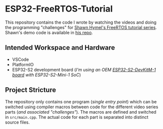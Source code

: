 # ESP32-FreeRTOS-Tutorial

This repository contains the code I wrote by watching the videos and doing the programming "challenges" for [Shawn Hymel's FreeRTOS tutorial series](https://www.youtube.com/playlist?list=PLEBQazB0HUyQ4hAPU1cJED6t3DU0h34bz). Shawn's demo code is available in [his repo](https://github.com/ShawnHymel/introduction-to-rtos).

## Intended Workspace and Hardware

- VSCode
- PlatformIO
- ESP32-S2 development board (*I'm using an OEM [ESP32-S2-DevKitM-1 board](https://docs.espressif.com/projects/esp-idf/en/latest/esp32s2/hw-reference/esp32s2/user-guide-devkitm-1-v1.html) with ESP32-S2-Mini-1 SoC*)

## Project Stricture

The repository only contains one program (*single entry point*) which can be switched using compiler macros between code for the different video series parts (*and associated "challenges"*). The macros are defined and switched in `src/main.cpp`. The actual code for each part is separated into distinct source files.
